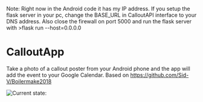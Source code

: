 Note: Right now in the Android code it has my IP address. If you setup the flask server in your pc, change the BASE_URL in CalloutAPI interface to your DNS address. Also close the firewall on port 5000 and run the flask server with >flask run --host=0.0.0.0

# CalloutApp
Take a photo of a callout poster from your Android phone and the app will add the event to your Google Calendar. Based on https://github.com/Sid-V/Boilermake2018

![Current state:](http://i63.tinypic.com/4kbot1.png)
